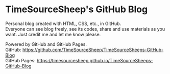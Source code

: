 # TimeSourceSheep's GitHub Blog
Personal blog created with HTML, CSS, etc., in GitHub.<br>
Everyone can see blog freely, see its codes, share and use materials as you want. Just credit me and let me know please.

Powered by GitHub and GitHub Pages.<br>
GitHub: https://github.com/TimeSourceSheep/TimeSourceSheeps-GitHub-Blog<br>
GitHub Pages: https://timesourcesheep.github.io/TimeSourceSheeps-GitHub-Blog
